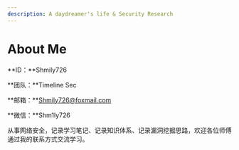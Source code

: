 ```yaml
---
description: A daydreamer's life & Security Research
---
```


# About Me

**ID：**Shmily726

**团队：**Timeline Sec

**邮箱：**Shmily726@foxmail.com

**微信：**Shm1ly726

从事网络安全，记录学习笔记、记录知识体系、记录漏洞挖掘思路，欢迎各位师傅通过我的联系方式交流学习。

